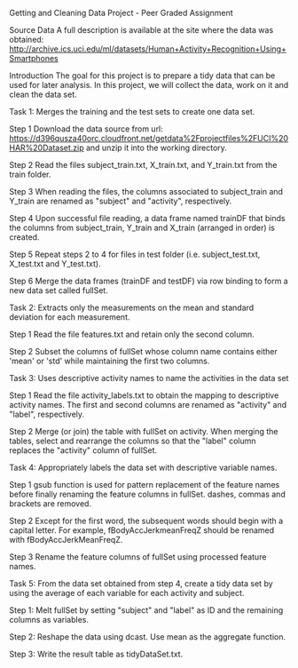Getting and Cleaning Data Project - Peer Graded Assignment

Source Data
A full description is available at the site where the data was obtained:
http://archive.ics.uci.edu/ml/datasets/Human+Activity+Recognition+Using+Smartphones

Introduction
The goal for this project is to prepare a tidy data that can be used for later analysis.
In this project, we will collect the data, work on it and clean the data set. 

Task 1: Merges the training and the test sets to create one data set.

Step 1
Download the data source from url:
https://d396qusza40orc.cloudfront.net/getdata%2Fprojectfiles%2FUCI%20HAR%20Dataset.zip
and unzip it into the working directory. 

Step 2
Read the files subject_train.txt, X_train.txt, and Y_train.txt from the train folder.

Step 3
When reading the files, the columns associated to subject_train and Y_train are renamed
as "subject" and "activity", respectively.

Step 4
Upon successful file reading, a data frame named trainDF that binds the columns from
subject_train, Y_train and X_train (arranged in order) is created.

Step 5
Repeat steps 2 to 4 for files in test folder (i.e. subject_test.txt, X_test.txt and Y_test.txt).

Step 6
Merge the data frames (trainDF and testDF) via row binding to form a new data set called fullSet.


Task 2: Extracts only the measurements on the mean and standard deviation for each measurement.

Step 1
Read the file features.txt and retain only the second column.

Step 2
Subset the columns of fullSet whose column name contains either 'mean' or 'std' while
maintaining the first two columns.


Task 3: Uses descriptive activity names to name the activities in the data set

Step 1
Read the file activity_labels.txt to obtain the mapping to descriptive activity names.
The first and second columns are renamed as "activity" and "label", respectively.

Step 2
Merge (or join) the table with fullSet on activity.
When merging the tables, select and rearrange the columns so that the "label" column
replaces the "activity" column of fullSet.


Task 4: Appropriately labels the data set with descriptive variable names.

Step 1
gsub function is used for pattern replacement of the feature names before finally
renaming the feature columns in fullSet.
dashes, commas and brackets are removed.

Step 2
Except for the first word, the subsequent words should begin with a capital letter.
For example, fBodyAccJerkmeanFreqZ should be renamed with fBodyAccJerkMeanFreqZ.

Step 3
Rename the feature columns of fullSet using processed feature names.


Task 5: From the data set obtained from step 4, create a tidy data set by using the
average of each variable for each activity and subject.

Step 1:
Melt fullSet by setting "subject" and "label" as ID and the remaining columns as variables.

Step 2:
Reshape the data using dcast. Use mean as the aggregate function.

Step 3:
Write the result table as tidyDataSet.txt.